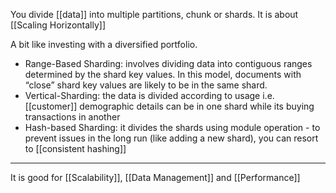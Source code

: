 You divide [[data]] into multiple partitions, chunk or shards. It is about [[Scaling Horizontally]]

A bit like investing with a diversified portfolio.

- Range-Based Sharding: involves dividing data into contiguous ranges determined by the shard key values. In this model, documents with “close” shard key values are likely to be in the same shard.
- Vertical-Sharding: the data is divided according to usage i.e. [[customer]] demographic details can be in one shard while its buying transactions in another
- Hash-based Sharding: it divides the shards using module operation - to prevent issues in the long run (like adding a new shard), you can resort to [[consistent hashing]]

---

It is good for [[Scalability]], [[Data Management]] and [[Performance]]